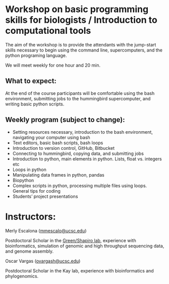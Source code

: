 # Workshop on basic programming skills for biologists / Introduction to computational tools

The aim of the workshop is to provide the attendants with the jump-start skills necessary to begin using the command line, supercomputers, and the python programing language. 

We will meet weekly for one hour and 20 min.

## What to expect:
At the end of the course participants will be comfortable using the bash environment, submitting jobs to the hummingbird supercomputer, and writing basic python scripts.

## Weekly program (subject to change):

- Setting resources necessary, introduction to the bash environment, navigating your computer using bash
- Text editors, basic bash scripts, bash loops
- Introduction to version control, GitHub, Bitbucket
- Connecting to hummingbird, copying data, and submitting jobs
- Introduction to python, main elements in python. Lists, float vs. integers etc
- Loops in python
- Manipulating data frames in python, pandas
- Biopython
- Complex scripts in python, processing multiple files using loops. General tips for coding
- Students’ project presentations

# Instructors:

Merly Escalona (<mmescalo@ucsc.edu>)

Postdoctoral Scholar in the [Green/Shapiro lab](https://pgl.soe.ucsc.edu), experience with bioinformatics, simulation of genomic and high throughput sequencing data, and genome assembly.


Oscar Vargas (<ovargash@ucsc.edu>)

Postdoctoral Scholar in the Kay lab, experience with bioinformatics and phylogenomics.
